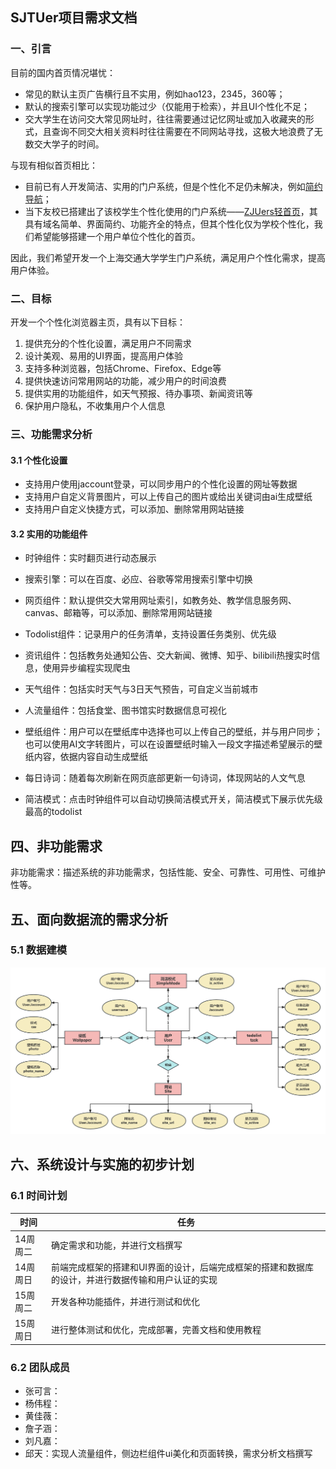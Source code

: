 ## SJTUer项目需求文档

### 一、引言

目前的国内首页情况堪忧：
- 常见的默认主页广告横行且不实用，例如hao123，2345，360等；
- 默认的搜索引擎可以实现功能过少（仅能用于检索），并且UI个性化不足；
- 交大学生在访问交大常见网址时，往往需要通过记忆网址或加入收藏夹的形式，且查询不同交大相关资料时往往需要在不同网站寻找，这极大地浪费了无数交大学子的时间。

与现有相似首页相比：
- 目前已有人开发简洁、实用的门户系统，但是个性化不足仍未解决，例如[简约导航](https://www.jianavi.com/)；
- 当下友校已搭建出了该校学生个性化使用的门户系统——[ZJUers轻首页](https://zjuers.com/)，其具有域名简单、界面简约、功能齐全的特点，但其个性化仅为学校个性化，我们希望能够搭建一个用户单位个性化的首页。

因此，我们希望开发一个上海交通大学学生门户系统，满足用户个性化需求，提高用户体验。

### 二、目标

开发一个个性化浏览器主页，具有以下目标：

1. 提供充分的个性化设置，满足用户不同需求
2. 设计美观、易用的UI界面，提高用户体验
3. 支持多种浏览器，包括Chrome、Firefox、Edge等
4. 提供快速访问常用网站的功能，减少用户的时间浪费
5. 提供实用的功能组件，如天气预报、待办事项、新闻资讯等
6. 保护用户隐私，不收集用户个人信息

### 三、功能需求分析

#### 3.1 个性化设置

- 支持用户使用jaccount登录，可以同步用户的个性化设置的网址等数据
- 支持用户自定义背景图片，可以上传自己的图片或给出关键词由ai生成壁纸
- 支持用户自定义快捷方式，可以添加、删除常用网站链接

#### 3.2 实用的功能组件

- 时钟组件：实时翻页进行动态展示
- 搜索引擎：可以在百度、必应、谷歌等常用搜索引擎中切换

- 网页组件：默认提供交大常用网址索引，如教务处、教学信息服务网、canvas、邮箱等，可以添加、删除常用网站链接

- Todolist组件：记录用户的任务清单，支持设置任务类别、优先级
- 资讯组件：包括教务处通知公告、交大新闻、微博、知乎、bilibili热搜实时信息，使用异步编程实现爬虫
- 天气组件：包括实时天气与3日天气预告，可自定义当前城市
- 人流量组件：包括食堂、图书馆实时数据信息可视化
- 壁纸组件：用户可以在壁纸库中选择也可以上传自己的壁纸，并与用户同步；也可以使用AI文字转图片，可以在设置壁纸时输入一段文字描述希望展示的壁纸内容，依据内容自动生成壁纸
- 每日诗词：随着每次刷新在网页底部更新一句诗词，体现网站的人文气息
- 简洁模式：点击时钟组件可以自动切换简洁模式开关，简洁模式下展示优先级最高的todolist

## 四、非功能需求

非功能需求：描述系统的非功能需求，包括性能、安全、可靠性、可用性、可维护性等。

## 五、面向数据流的需求分析

### 5.1 数据建模

![IMG_1150](./数据建模.png)

## 六、系统设计与实施的初步计划
### 6.1 时间计划

| 时间     | 任务                                                         |
| -------- | ------------------------------------------------------------ |
| 14周周二 | 确定需求和功能，并进行文档撰写                               |
| 14周周日 | 前端完成框架的搭建和UI界面的设计，后端完成框架的搭建和数据库的设计，并进行数据传输和用户认证的实现 |
| 15周周二 | 开发各种功能插件，并进行测试和优化                           |
| 15周周日 | 进行整体测试和优化，完成部署，完善文档和使用教程             |

### 6.2 团队成员

- 张可言：
- 杨伟程：
- 黄佳薇：
- 詹子涵：
- 刘凡嘉：
- 邱天：实现人流量组件，侧边栏组件ui美化和页面转换，需求分析文档撰写

